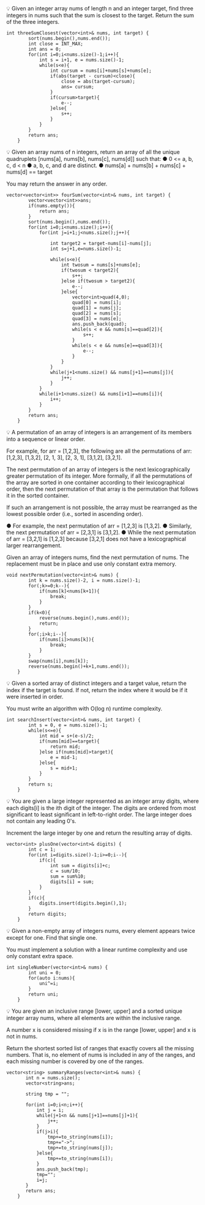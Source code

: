 <aside>
💡  Given an integer array nums of length n and an integer target, find three integers
in nums such that the sum is closest to the target.
Return the sum of the three integers.
</aside>

```
int threeSumClosest(vector<int>& nums, int target) {
        sort(nums.begin(),nums.end());
        int close = INT_MAX;
        int ans = 0;
        for(int i=0;i<nums.size()-1;i++){
            int s = i+1, e = nums.size()-1;
            while(s<e){
                int cursum = nums[i]+nums[s]+nums[e];
                if(abs(target - cursum)<close){
                    close = abs(target-cursum);
                    ans= cursum;
                }
                if(cursum>target){
                    e--;
                }else{
                    s++;
                }
            }
        }
        return ans;
    }
```
<aside>
💡 Given an array nums of n integers, return an array of all the unique quadruplets
 [nums[a], nums[b], nums[c], nums[d]] such that:
           ● 0 <= a, b, c, d < n
           ● a, b, c, and d are distinct.
           ● nums[a] + nums[b] + nums[c] + nums[d] == target

You may return the answer in any order.
 </aside>

```
vector<vector<int>> fourSum(vector<int>& nums, int target) {
        vector<vector<int>>ans;
        if(nums.empty()){
            return ans;
        }
        sort(nums.begin(),nums.end());
        for(int i=0;i<nums.size();i++){
            for(int j=i+1;j<nums.size();j++){
                
                int target2 = target-nums[i]-nums[j];
                int s=j+1,e=nums.size()-1;
                
                while(s<e){
                    int twosum = nums[s]+nums[e];
                    if(twosum < target2){
                        s++;
                    }else if(twosum > target2){
                        e--;
                    }else{
                        vector<int>quad(4,0);
                        quad[0] = nums[i];
                        quad[1] = nums[j];
                        quad[2] = nums[s];
                        quad[3] = nums[e];
                        ans.push_back(quad);
                        while(s < e && nums[s]==quad[2]){
                            s++;
                        }
                        while(s < e && nums[e]==quad[3]){
                            e--;
                        }
                    }
                }
                while(j+1<nums.size() && nums[j+1]==nums[j]){
                    j++;
                }
            }
            while(i+1<nums.size() && nums[i+1]==nums[i]){
                i++;
            }
        }
        return ans;
    }
```

<aside>
💡 A permutation of an array of integers is an arrangement of its members into a
sequence or linear order.

For example, for arr = [1,2,3], the following are all the permutations of arr:
[1,2,3], [1,3,2], [2, 1, 3], [2, 3, 1], [3,1,2], [3,2,1].

The next permutation of an array of integers is the next lexicographically greater
permutation of its integer. More formally, if all the permutations of the array are
sorted in one container according to their lexicographical order, then the next
permutation of that array is the permutation that follows it in the sorted container.

If such an arrangement is not possible, the array must be rearranged as the
lowest possible order (i.e., sorted in ascending order).

● For example, the next permutation of arr = [1,2,3] is [1,3,2].
● Similarly, the next permutation of arr = [2,3,1] is [3,1,2].
● While the next permutation of arr = [3,2,1] is [1,2,3] because [3,2,1] does not
have a lexicographical larger rearrangement.

Given an array of integers nums, find the next permutation of nums.
The replacement must be in place and use only constant extra memory.
</aside>

```
void nextPermutation(vector<int>& nums) {
        int k = nums.size()-2, i = nums.size()-1;
        for(;k>=0;k--){
            if(nums[k]<nums[k+1]){
                break;
            }
        }
        if(k<0){
            reverse(nums.begin(),nums.end());
            return;
        }
        for(;i>k;i--){
            if(nums[i]>nums[k]){
                break;
            }
        }
        swap(nums[i],nums[k]);
        reverse(nums.begin()+k+1,nums.end());
    }
```
<aside>
💡 Given a sorted array of distinct integers and a target value, return the index if the
target is found. If not, return the index where it would be if it were inserted in
order.

You must write an algorithm with O(log n) runtime complexity.
</aside>

```
int searchInsert(vector<int>& nums, int target) {
        int s = 0, e = nums.size()-1;
        while(s<=e){
            int mid = s+(e-s)/2;
            if(nums[mid]==target){
                return mid;
            }else if(nums[mid]>target){
                e = mid-1;
            }else{
                s = mid+1;
            }
        }
        return s;
    }
```

<aside>
💡 You are given a large integer represented as an integer array digits, where each
digits[i] is the ith digit of the integer. The digits are ordered from most significant
to least significant in left-to-right order. The large integer does not contain any
leading 0's.

Increment the large integer by one and return the resulting array of digits.
</aside>

```
vector<int> plusOne(vector<int>& digits) {
        int c = 1;
        for(int i=digits.size()-1;i>=0;i--){
            if(c){
                int sum = digits[i]+c;
                c = sum/10;
                sum = sum%10;
                digits[i] = sum;
            }
        }
        if(c){
            digits.insert(digits.begin(),1);
        }
        return digits;
    }
```

<aside>
💡 Given a non-empty array of integers nums, every element appears twice except
for one. Find that single one.

You must implement a solution with a linear runtime complexity and use only
constant extra space.
</aside>

```
int singleNumber(vector<int>& nums) {
        int uni = 0;
        for(auto i:nums){
            uni^=i;
        }
        return uni;
    }
```

<aside>
💡 You are given an inclusive range [lower, upper] and a sorted unique integer array
nums, where all elements are within the inclusive range.

A number x is considered missing if x is in the range [lower, upper] and x is not in
nums.

Return the shortest sorted list of ranges that exactly covers all the missing
numbers. That is, no element of nums is included in any of the ranges, and each
missing number is covered by one of the ranges.

</aside>

```
vector<string> summaryRanges(vector<int>& nums) {
       int n = nums.size();
       vector<string>ans;

       string tmp = "";

       for(int i=0;i<n;i++){
           int j = i;
           while(j+1<n && nums[j+1]==nums[j]+1){
               j++;
           }
           if(j>i){
               tmp+=to_string(nums[i]);
               tmp+="->";
               tmp+=to_string(nums[j]);
           }else{
               tmp+=to_string(nums[i]);
           }
           ans.push_back(tmp);
           tmp="";
           i=j;
       }
       return ans;
    }
```